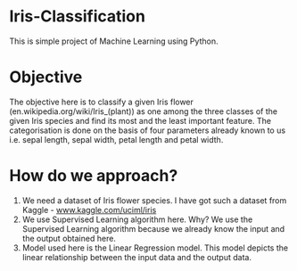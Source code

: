 # Iris-Classification
This is simple project of Machine Learning using Python.
# Objective
The objective here is to classify a given Iris flower (en.wikipedia.org/wiki/Iris_(plant)) as one among the three classes of the given Iris species and find its most and the least important feature. The categorisation is done on the basis of four parameters already known to us i.e. sepal length, sepal width, petal length and petal width. 
# How do we approach?
1. We need a dataset of Iris flower species. I have got such a dataset from Kaggle - www.kaggle.com/uciml/iris
2. We use Supervised Learning algorithm here. Why? 
   We use the Supervised Learning algorithm because we already know the input and the output obtained here.
3. Model used here is the Linear Regression model. This model depicts the linear relationship between the input data and the output data.
